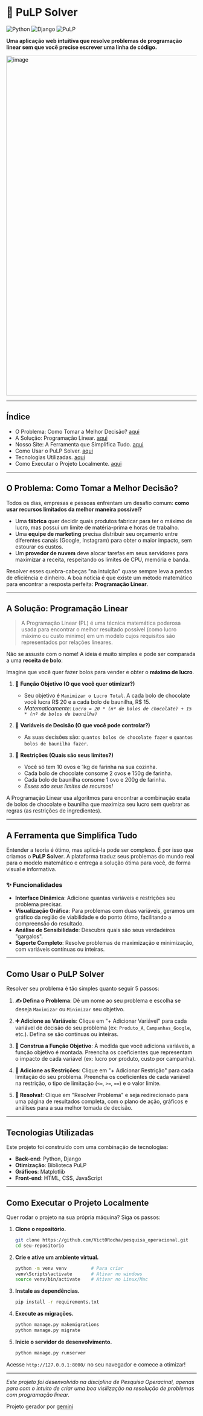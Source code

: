 # 🚀 PuLP Solver

![Python](https://img.shields.io/badge/Python-3776AB?style=for-the-badge&logo=python&logoColor=white)
![Django](https://img.shields.io/badge/Django-092E20?style=for-the-badge&logo=django&logoColor=white)
![PuLP](https://img.shields.io/badge/PuLP-0078D4?style=for-the-badge)

**Uma aplicação web intuitiva que resolve problemas de programação linear sem que você precise escrever uma linha de código.**

<img width="900" alt="image" src="https://github.com/user-attachments/assets/a7cb40cc-0955-4d56-b350-a6aaa5a17cca" />

---

## Índice

- O Problema: Como Tomar a Melhor Decisão? [aqui](#o-problema-como-tomar-a-melhor-decisão)
- A Solução: Programação Linear. [aqui](#a-solução-programação-linear)
- Nosso Site: A Ferramenta que Simplifica Tudo. [aqui](#a-ferramenta-que-simplifica-tudo)
- Como Usar o PuLP Solver. [aqui](#como-usar-o-pulp-solver)
- Tecnologias Utilizadas. [aqui](#tecnologias-utilizadas)
- Como Executar o Projeto Localmente. [aqui](#como-executar-o-projeto-localmente)

---

## O Problema: Como Tomar a Melhor Decisão?

Todos os dias, empresas e pessoas enfrentam um desafio comum: **como usar recursos limitados da melhor maneira possível?**

-   Uma **fábrica** quer decidir quais produtos fabricar para ter o máximo de lucro, mas possui um limite de matéria-prima e horas de trabalho.
-   Uma **equipe de marketing** precisa distribuir seu orçamento entre diferentes canais (Google, Instagram) para obter o maior impacto, sem estourar os custos.
-   Um **provedor de nuvem** deve alocar tarefas em seus servidores para maximizar a receita, respeitando os limites de CPU, memória e banda.

Resolver esses quebra-cabeças "na intuição" quase sempre leva a perdas de eficiência e dinheiro. A boa notícia é que existe um método matemático para encontrar a resposta perfeita: **Programação Linear**.

---

## A Solução: Programação Linear

> A Programação Linear (PL) é uma técnica matemática poderosa usada para encontrar o melhor resultado possível (como lucro máximo ou custo mínimo) em um modelo cujos requisitos são representados por relações lineares.

Não se assuste com o nome! A ideia é muito simples e pode ser comparada a uma **receita de bolo**:

Imagine que você quer fazer bolos para vender e obter o **máximo de lucro**.

1.  🎯 **Função Objetivo (O que você quer otimizar?)**
    * Seu objetivo é `Maximizar o Lucro Total`. A cada bolo de chocolate você lucra R$ 20 e a cada bolo de baunilha, R$ 15.
    * *Matematicamente: `Lucro = 20 * (nº de bolos de chocolate) + 15 * (nº de bolos de baunilha)`*

2.  🤔 **Variáveis de Decisão (O que você pode controlar?)**
    * As suas decisões são: `quantos bolos de chocolate fazer` e `quantos bolos de baunilha fazer`.

3.  🧱 **Restrições (Quais são seus limites?)**
    * Você só tem 10 ovos e 1kg de farinha na sua cozinha.
    * Cada bolo de chocolate consome 2 ovos e 150g de farinha.
    * Cada bolo de baunilha consome 1 ovo e 200g de farinha.
    * *Esses são seus limites de recursos!*

A Programação Linear usa algoritmos para encontrar a combinação exata de bolos de chocolate e baunilha que maximiza seu lucro sem quebrar as regras (as restrições de ingredientes).

---

## A Ferramenta que Simplifica Tudo

Entender a teoria é ótimo, mas aplicá-la pode ser complexo. É por isso que criamos o **PuLP Solver**. A plataforma traduz seus problemas do mundo real para o modelo matemático e entrega a solução ótima para você, de forma visual e informativa.

### ✨ Funcionalidades

- **Interface Dinâmica**: Adicione quantas variáveis e restrições seu problema precisar.
- **Visualização Gráfica**: Para problemas com duas variáveis, geramos um gráfico da região de viabilidade e do ponto ótimo, facilitando a compreensão do resultado.
- **Análise de Sensibilidade**: Descubra quais são seus verdadeiros "gargalos".
- **Suporte Completo**: Resolve problemas de maximização e minimização, com variáveis contínuas ou inteiras.

---

## Como Usar o PuLP Solver

Resolver seu problema é tão simples quanto seguir 5 passos:

1.  **✍️ Defina o Problema**: Dê um nome ao seu problema e escolha se deseja `Maximizar` ou `Minimizar` seu objetivo.

2.  **➕ Adicione as Variáveis**: Clique em "+ Adicionar Variável" para cada variável de decisão do seu problema (ex: `Produto_A`, `Campanhas_Google`, etc.). Defina se são contínuas ou inteiras.

3.  **🎯 Construa a Função Objetivo**: À medida que você adiciona variáveis, a função objetivo é montada. Preencha os coeficientes que representam o impacto de cada variável (ex: lucro por produto, custo por campanha).

4.  **🧱 Adicione as Restrições**: Clique em "+ Adicionar Restrição" para cada limitação do seu problema. Preencha os coeficientes de cada variável na restrição, o tipo de limitação (`<=`, `>=`, `==`) e o valor limite.

5.  **🚀 Resolva!**: Clique em "Resolver Problema" e seja redirecionado para uma página de resultados completa, com o plano de ação, gráficos e análises para a sua melhor tomada de decisão.

---

## Tecnologias Utilizadas

Este projeto foi construído com uma combinação de tecnologias:

- **Back-end**: Python, Django
- **Otimização**: Biblioteca PuLP
- **Gráficos**: Matplotlib
- **Front-end**: HTML, CSS, JavaScript

---

## Como Executar o Projeto Localmente

Quer rodar o projeto na sua própria máquina? Siga os passos:

1.  **Clone o repositório.**
    ```bash
    git clone https://github.com/Vict0Rocha/pesquisa_operacional.git
    cd seu-repositorio
    ```

2.  **Crie e ative um ambiente virtual.**
    ```bash
    python -m venv venv         # Para criar
    venv\Scripts\activate       # Ativar no windows
    source venv/bin/activate    # Ativar no Linux/Mac
    ```

3.  **Instale as dependências.**
    ```bash
    pip install -r requirements.txt
    ```

4.  **Execute as migrações.**
    ```bash
    python manage.py makemigrations
    python manage.py migrate
    ```

5.  **Inicie o servidor de desenvolvimento.**
    ```bash
    python manage.py runserver
    ```

Acesse `http://127.0.0.1:8000/` no seu navegador e comece a otimizar!

---

*Este projeto foi desenvolvido na disciplina de Pesquisa Operacinal, apenas para com o intuito de criar uma boa visilização na resolução de problemas com programação linear.*

Projeto gerador por [gemini](https://gemini.google.com/app)
